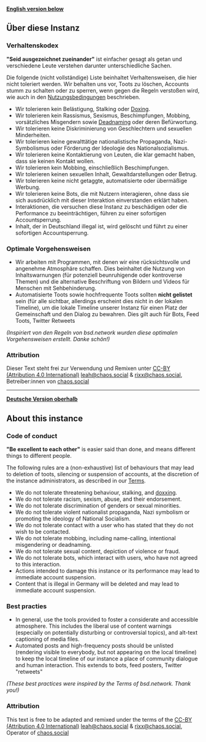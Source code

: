 **[English version below](https://osna.social/about/more#about-this-instance)**

## Über diese Instanz

### Verhaltenskodex

**"Seid ausgezeichnet zueinander"** ist einfacher gesagt als getan und verschiedene Leute verstehen darunter unterschiedliche Sachen.

Die folgende (nicht vollständige) Liste beinhaltet Verhaltensweisen, die hier nicht toleriert werden. Wir behalten uns vor, Toots zu löschen, Accounts stumm zu schalten oder zu sperren, wenn gegen die Regeln verstoßen wird, wie auch in den [Nutzungsbedingungen](https://osna.social/terms) beschrieben.

* Wir tolerieren kein Belästigung, Stalking oder [Doxing](https://de.wikipedia.org/wiki/Doxing).
* Wir tolerieren kein Rassismus, Sexismus, Beschimpfungen, Mobbing, vorsätzliches Misgendern sowie [Deadnaming](https://queer-lexikon.net/2019/12/23/deadname/) oder deren Befürwortung.
* Wir tolerieren keine Diskriminierung von Geschlechtern und sexuellen Minderheiten.
* Wir tolerieren keine gewalttätige nationalistische Propaganda, Nazi-Symbolismus oder Förderung der Ideologie des Nationalsozialismus.
* Wir tolerieren keine Kontaktierung von Leuten, die klar gemacht haben, dass sie keinen Kontakt wollen.
* Wir tolerieren kein Mobbing, einschließlich Beschimpfungen.
* Wir tolerieren keinen sexuellen Inhalt, Gewaltdarstellungen oder Betrug.
* Wir tolerieren keine nicht getaggte, automatisierte oder übermäßige Werbung.
* Wir tolerieren keine Bots, die mit Nutzern interagieren, ohne dass sie sich ausdrücklich mit dieser Interaktion einverstanden erklärt haben.
* Interaktionen, die versuchen diese Instanz zu beschädigen oder die Performance zu beeinträchtigen, führen zu einer sofortigen Accountsperrung.
* Inhalt, der in Deutschland illegal ist, wird gelöscht und führt zu einer sofortigen Accountsperrung.

### Optimale Vorgehensweisen

* Wir arbeiten mit Programmen, mit denen wir eine rücksichtsvolle und angenehme Atmosphäre schaffen. Dies beinhaltet die Nutzung von Inhaltswarnungen (für potenziell beunruhigende oder kontroverse Themen) und die alternative Beschriftung von Bildern und Videos für Menschen mit Sehbehinderung.
* Automatisierte Toots sowie hochfrequente Toots sollten **nicht gelistet** sein (für alle sichtbar, allerdings erscheint dies nicht in der lokalen Timeline), um die lokale Timeline unserer Instanz für einen Platz der Gemeinschaft und den Dialog zu bewahren. Dies gilt auch für Bots, Feed Toots, Twitter Retweets

*(Inspiriert von den Regeln von bsd.network wurden diese optimalen Vorgehensweisen erstellt. Danke schön!)*

### Attribution

Dieser Text steht frei zur Verwendung und Remixen unter [CC-BY (Attribution 4.0 International)](https://creativecommons.org/licenses/by/4.0/) [leah@chaos.social](https://chaos.social/@leah) & [rixx@chaos.social](https://chaos.social/@rixx), Betreiber:innen von [chaos.social](https://chaos.social/)

---

**[Deutsche Version oberhalb](https://osna.social/about/more#über-diese-instanz)**

## About this instance

### Code of conduct

**"Be excellent to each other"** is easier said than done, and means different things to different people.

The following rules are a (non-exhaustive) list of behaviours that may lead to deletion of toots, silencing or suspension of accounts, at the discretion of the instance administrators, as described in our [Terms](https://osna.social/terms).

* We do not tolerate threatening behaviour, stalking, and [doxxing](https://en.wikipedia.org/wiki/Doxing).
* We do not tolerate racism, sexism, abuse, and their endorsement.
* We do not tolerate discrimination of genders or sexual minorities.
* We do not tolerate violent nationalist propaganda, Nazi symbolism or promoting the ideology of National Socialism.
* We do not tolerate contact with a user who has stated that they do not wish to be contacted.
* We do not tolerate mobbing, including name-calling, intentional misgendering or deadnaming.
* We do not tolerate sexual content, depiction of violence or fraud.
* We do not tolerate bots, which interact with users, who have not agreed to this interaction.
* Actions intended to damage this instance or its performance may lead to immediate account suspension.
* Content that is illegal in Germany will be deleted and may lead to immediate account suspension.

### Best practies

* In general, use the tools provided to foster a considerate and accessible atmosphere. This includes the liberal use of content warnings (especially on potentially disturbing or controversial topics), and alt-text captioning of media files.
* Automated posts and high-frequency posts should be unlisted (rendering visible to everybody, but not appearing on the local timeline) to keep the local timeline of our instance a place of community dialogue and human interaction. This extends to bots, feed posters, Twitter "retweets"

*(These best practices were inspired by the Terms of bsd.network. Thank you!)*

### Attribution

This text is free to be adapted and remixed under the terms of the [CC-BY (Attribution 4.0 International)](https://creativecommons.org/licenses/by/4.0/) [leah@chaos.social](https://chaos.social/@leah) & [rixx@chaos.social](https://chaos.social/@rixx), Operator of [chaos.social](https://chaos.social/)
